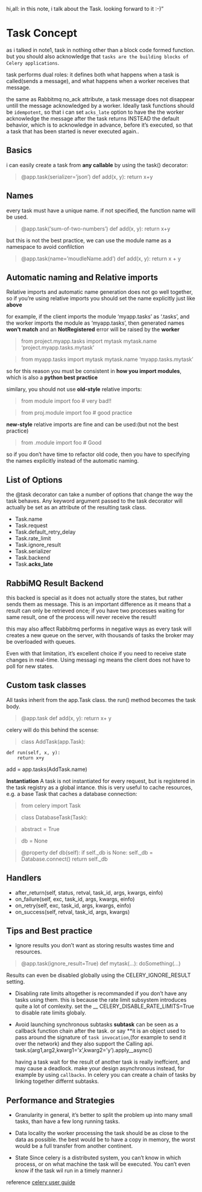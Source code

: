 hi,all:
in this note, i talk about the Task. looking forward to it :-)”

Task Concept
=============
as i talked in note1, task in nothing other than a block code formed function.
but you should also acknowledge that `tasks are the building blocks of Celery applications`.

task performs dual roles: it defines both what happens when a task is called(sends a message),
and what happens when a worker receives that message.

the same as Rabbitmq no_ack attribute, a task message does not disappear untill the message acknowledged by a worker.
Ideally task functions should be `idempotent`, so that i can set `acks_late` option to have the the worker acknowledge the message
after the task returns INSTEAD the default behavior, which is to acknowledge in advance, before it’s executed, so that a task that has been
started is never executed again..

Basics
-------
i can easily create a task from __any callable__ by using the task() decorator:
>  @app.task(serializer=’json’)
>  def add(x, y):
>     return x+y

Names
------
every task must have a unique name.
if not specified, the function name will be used.
>  @app.task(‘sum-of-two-numbers’)
>  def add(x, y):
>     return x+y

but this is not the best practice, we can use the module name as a namespace to avoid confilction
>  @app.task(name=’moudleName.add’)
>  def add(x, y):
>     return x + y

Automatic naming and Relative imports
-------------------------------------
Relative imports and automatic name generation does not go well together, so if you’re using relative imports
you should set the name explicitly just like __above__

for example, if the client imports the module ‘myapp.tasks’ as ‘.tasks’, and the worker imports the module
as ‘myapp.tasks’, then generated names __won’t match__ and an __NotRegistered__ error will be raised by the __worker__
>  from project.myapp.tasks import mytask
>  mytask.name
‘project.myapp.tasks.mytask’

>  from myapp.tasks import mytask
>  mytask.name
‘myapp.tasks.mytask’

so for this reason you must be consistent in __how you import modules__, which is also a __python best practice__

similary, you should not use __old-style__ relative imports:
> from module import foo  # very bad!!

> from proj.module import foo # good practice

__new-style__ relative imports are fine and can be used:(but not the best practice)
> from .module import foo # Good

so if you don’t have time to refactor old code, then you have to specifying the names explicitly instead of
the automatic naming.


List of Options
---------------
the @task decorator can take a number of options that change the way the task behaves. Any keyword argument
passed to the task decorator will actually be set as an attribute of the resulting task class.
* Task.name
* Task.request
* Task.default_retry_delay
* Task.rate_limit
* Task.ignore_result
* Task.serializer
* Task.backend
* Task.__acks_late__

RabbiMQ Result Backend
-----------------------

this backed is special as it does not actually store the states, but rather sends them as message. This is an
important difference as it means that a result can only be retrieved once; if you have two processes waiting
for same result, one of the process will never receive the result!

this may also affect Rabbitmq performs in negative ways as every task will creates a new queue on the server,
with thousands of tasks the broker may be overloaded with queues.

Even with that limitation, it’s excellent choice if you need to receive state changes in real-time. 
Using messagi
ng means the client does not have to poll for new states.


Custom task classes
-------------------
  All tasks inherit from the app.Task class. the run() method becomes the task body.
> @app.task
> def add(x, y):
    return x+ y

celery will do this behind the scense:
> class AddTask(app.Task):

    def run(self, x, y):
        return x+y
add = app.tasks(AddTask.name)

__Instantiation__
  A task is not instantiated for every request, but is registered in the task registry as a global intance.
this is very useful to cache resources, e.g. a base Task that caches a database connection:
> from celery import Task

> class DatabaseTask(Task):

>    abstract = True

>    db = None

> 
>    @property
    def db(self):
        if self._db is None:
            self._db = Database.connect()
        return self._db

Handlers
---------
* after_return(self, status, retval, task_id, args, kwargs, einfo)
* on_failure(self, exc, task_id, args, kwargs, einfo)
* on_retry(self, exc, task_id, args, kwargs, einfo)
* on_success(self, retval, task_id, args, kwargs)

Tips and Best practice
------------------------

* Ignore results you don’t want as storing results wastes time and resources.
> @app.task(ignore_result=True)
> def mytask(...):
    doSomething(...)

Results can even be disabled globally using the CELERY_IGNORE_RESULT setting.

* Disabling rate limits altogether is recommanded if you don’t have any tasks using them.
    this is because the rate limit subsystem introduces quite a lot of comlexity.
set the __ CELERY_DISABLE_RATE_LIMITS=True to disable rate limits globaly.

* Avoid launching synchronous subtasks
  __subtask__ can be seen as a callback function chain after the task. or say **it is an object used to pass
  around the signature of `task invocation`,(for example to send it over the network) and they also support the Calling api.
  task.s(arg1,arg2,kwarg1=’x’,kwarg2=’y’).apply__async()

  having a task wait for the result of another task is really ineffcient, and may cause a deadlock.
  make your design asynchronous instead, for example by using `callbacks`. In celery you can create a chain of
  tasks by linking together differnt subtasks.


Performance and Strategies
----------------------------

* Granularity
    in general, it’s better to split the problem up into many small tasks, than have a few long running tasks.

* Data locality
    the worker processing the task should be as close to the data as possible. the best would be to have a copy
    in memory, the worst would be a full transfer from another continent.

* State
    Since celery is a distributed system, you can’t know in which process, or on what machine the task will be
    executed. You can’t even know if the task wil run in a timely manner.i

reference [celery user guide](http://docs.celeryproject.org/en/latest/userguide/tasks.html)
